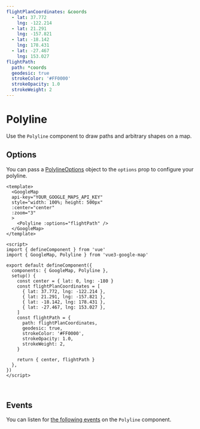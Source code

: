 ```yaml
---
flightPlanCoordinates: &coords
  - lat: 37.772
    lng: -122.214
  - lat: 21.291
    lng: -157.821
  - lat: -18.142
    lng: 178.431
  - lat: -27.467
    lng: 153.027
flightPath:
  path: *coords
  geodesic: true
  strokeColor: '#FF0000'
  strokeOpacity: 1.0
  strokeWeight: 2
---
```


# Polyline

Use the `Polyline` component to draw paths and arbitrary shapes on a map.

## Options

You can pass a [PolylineOptions](https://developers.google.com/maps/documentation/javascript/reference/polygon#PolylineOptions) object to the `options` prop to configure your polyline.

<!-- prettier-ignore -->
```vue
<template>
  <GoogleMap
  api-key="YOUR_GOOGLE_MAPS_API_KEY"
  style="width: 100%; height: 500px"
  :center="center"
  :zoom="3"
  >
    <Polyline :options="flightPath" />
  </GoogleMap>
</template>

<script>
import { defineComponent } from 'vue'
import { GoogleMap, Polyline } from 'vue3-google-map'

export default defineComponent({
  components: { GoogleMap, Polyline },
  setup() {
    const center = { lat: 0, lng: -180 }
    const flightPlanCoordinates = [
      { lat: 37.772, lng: -122.214 },
      { lat: 21.291, lng: -157.821 },
      { lat: -18.142, lng: 178.431 },
      { lat: -27.467, lng: 153.027 },
    ]
    const flightPath = {
      path: flightPlanCoordinates,
      geodesic: true,
      strokeColor: '#FF0000',
      strokeOpacity: 1.0,
      strokeWeight: 2,
    }

    return { center, flightPath }
  },
})
</script>
```

\
<GoogleMap style="width: 100%; height: 500px" :center="{ lat: 0, lng: -180 }" :zoom="3">
<Polyline :options="$page.frontmatter.flightPath" />
</GoogleMap>

## Events

You can listen for [the following events](https://developers.google.com/maps/documentation/javascript/reference/polygon#Polyline.click) on the `Polyline` component.

